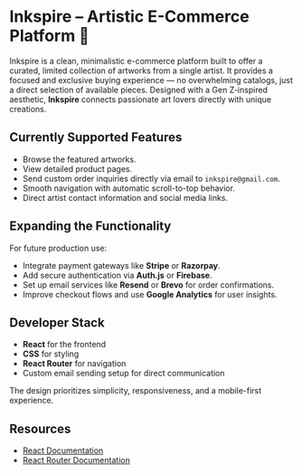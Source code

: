 # Inkspire – Artistic E-Commerce Platform 🎨  

Inkspire is a clean, minimalistic e-commerce platform built to offer a curated, limited collection of artworks from a single artist. It provides a focused and exclusive buying experience — no overwhelming catalogs, just a direct selection of available pieces. Designed with a Gen Z-inspired aesthetic, **Inkspire** connects passionate art lovers directly with unique creations.

## Currently Supported Features  
- Browse the featured artworks.
- View detailed product pages.
- Send custom order inquiries directly via email to `inkspire@gmail.com`.
- Smooth navigation with automatic scroll-to-top behavior.
- Direct artist contact information and social media links.

## Expanding the Functionality  
For future production use:
- Integrate payment gateways like **Stripe** or **Razorpay**.
- Add secure authentication via **Auth.js** or **Firebase**.
- Set up email services like **Resend** or **Brevo** for order confirmations.
- Improve checkout flows and use **Google Analytics** for user insights.

## Developer Stack  
- **React** for the frontend  
- **CSS** for styling  
- **React Router** for navigation  
- Custom email sending setup for direct communication

The design prioritizes simplicity, responsiveness, and a mobile-first experience.

## Resources  
- [React Documentation](https://react.dev/)  
- [React Router Documentation](https://reactrouter.com/en/main)
